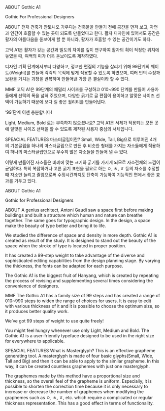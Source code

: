 ﻿

ABOUT Gothic A1 

Gothic For Professional Designers


ABOUT
천재 건축가 안토니오 가우디는 건축물을 만들기 전에 공간을 먼저 보고, 자연과 인간이 호흡할 수 있는 곳이 되도록 만들었다고 한다. 활자 디자인에 있어서도 공간은 활자의 아름다움을 돋보이게 할 뿐 아니라, 활자가 호흡할 수 있는 공간이기도 하다.

고딕 A1은 활자가 갖는 공간과 밀도의 차이를 깊이 연구하여 활자의 획이 적정한 위치에 놓였을 때, 여백의 미가 더욱 돋보이도록 제작하였다.

디자인 기획 단계에서부터 다양하고, 정교한 편집의 기능을 살리기 위해 99단계의 웨이트(Weight)를 만들어 각각의 목적에 맞게 적용할 수 있도록 하였으며, 여러 번의 수정과 보완을 거치는 과정을 반복하며 만들어낸 가장 큰 결실이라 할 수 있다.


MMF
고딕 A1은 99단계의 패밀리 사이즈를 구성하고 010~990 단계를 만들어 사용자들에게 선택의 폭을 넓혀 주었으며, 다양한 굵기로 글 편집이 용이하고 알맞은 사이즈 선택이 가능하기 때문에 보다 질 좋은 퀄리티를 만들어낸다.

‘99’단계 이젠 충분합니다! 

Light, Medium, Bold 로는 부족하지 않으셨나요? 고딕 A1은 서체가 적용되는 모든 곳에 알맞은 사이즈 선택을 할 수 있도록 제작된 사용자 중심의 서체입니다.


SPEACIAL FEATURES
마스터글립이란? Small, Wide, Tall, Big으로 이루어진 4개의 기본글립을 하나의 마스터글립으로 만든 후 비슷한 형태를 가지는 자소들에게 적용하여 하나의 마스터글립만으로 무수히 많은 자소들을 만들어 낼 수 있다.

이렇게 만들어진 자소들은 비례에 맞는 크기와 굵기를 가지게 되므로 자소전체의 느낌이 균일하다. 특히 복잡하거나 고른 굵기 표현을 필요로 하는 ㅇ, ㅊ, ㅎ 등의 자소를 수정할 때 자소만 늘리고 줄임으로써 수정시간까지도 단축이 가능하여 기능적인 면에서 좋은 효과를 거두고 있다.



ABOUT Gothic A1 

Gothic for Professional Designers


ABOUT
A genius architect, Antoni Gaudi saw a space first before making buildings and built a structure which human and nature can breathe together. The same goes for typographic design. In the design, a space make the beauty of type better and bring it to life.

We studied the difference of space and density in more depth. Gothic A1 is created as result of the study. It is designed to stand out the beauty of the space when the stroke of type is located in proper position. 

It has created a 99-step weight to take advantage of the diverse and sophisticated editing capabilities from the design planning stage. By varying the thickness, the fonts can be adapted for each purpose.

The Gothic A1 is the biggest fruit of Hanyang, which is created by repeating the process of revising and supplementing several times considering the convenience of designers.


MMF
The Gothic A1 has a family size of 99 steps and has created a range of 010~990 steps to widen the range of choices for users. It is easy to edit with various thickness of it and it is possible to choose the optimum size, so it produces better quality work.

We’ve got 99 steps of weight to use quite freely!

You might feel hungry whenever use only Light, Medium and Bold. The Gothic A1 is a user-friendly typeface designed to be used in the right size for everywhere to applicable.


SPEACIAL FEATURES
What is Masterglyph? This is an effective grapheme generating tool. A masterglyph is made of four basic glyphs(Small, Wide, Tall and Big) and then it can be able to apply to the similar grapheme. In this way, it can be created countless graphemes with just one masterglyph.

The graphemes made by this method have a proportional size and thickness, so the overall feel of the grapheme is uniform. Especially, it is possible to shorten the correction time because it is only necessary to increase or decrease the number of graphemes when modifying the graphemes such as ㅇ, ㅊ, ㅎ, etc. which require a complicated or regular thickness representation. This has a good effect in terms of functionality.
